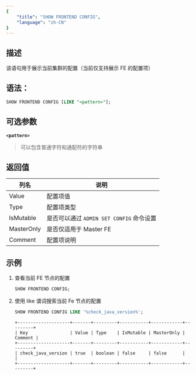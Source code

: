 ```yaml
---
{
    "title": "SHOW FRONTEND CONFIG",
    "language": "zh-CN"
}
---
```


## 描述

该语句用于展示当前集群的配置（当前仅支持展示 FE 的配置项）

## 语法：

```sql
SHOW FRONTEND CONFIG [LIKE "<pattern>"];
```

## 可选参数
**`<pattern>`**
   > 可以包含普通字符和通配符的字符串

## 返回值

| 列名         | 说明                             |
|------------|--------------------------------|
| Value      | 配置项值                           |
| Type       | 配置项类型                          |
| IsMutable  | 是否可以通过 `ADMIN SET CONFIG` 命令设置 |
| MasterOnly | 是否仅适用于 Master FE               |
| Comment    | 配置项说明                          |

## 示例

1. 查看当前 FE 节点的配置

   ```sql
   SHOW FRONTEND CONFIG;
   ```

2. 使用 like 谓词搜索当前 Fe 节点的配置

    ```sql
    SHOW FRONTEND CONFIG LIKE '%check_java_version%';
    ```
    ```text
    +--------------------+-------+---------+-----------+------------+---------+
    | Key                | Value | Type    | IsMutable | MasterOnly | Comment |
    +--------------------+-------+---------+-----------+------------+---------+
    | check_java_version | true  | boolean | false     | false      |         |
    +--------------------+-------+---------+-----------+------------+---------+
    ```


